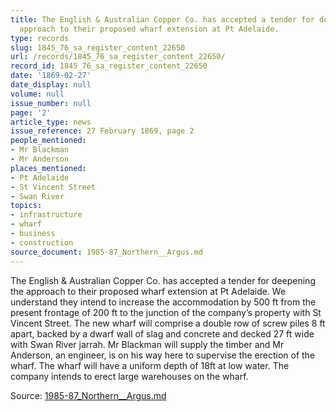 ```yaml
---
title: The English & Australian Copper Co. has accepted a tender for deepening the
  approach to their proposed wharf extension at Pt Adelaide.
type: records
slug: 1845_76_sa_register_content_22650
url: /records/1845_76_sa_register_content_22650/
record_id: 1845_76_sa_register_content_22650
date: '1869-02-27'
date_display: null
volume: null
issue_number: null
page: '2'
article_type: news
issue_reference: 27 February 1869, page 2
people_mentioned:
- Mr Blackman
- Mr Anderson
places_mentioned:
- Pt Adelaide
- St Vincent Street
- Swan River
topics:
- infrastructure
- wharf
- business
- construction
source_document: 1985-87_Northern__Argus.md
---
```


The English & Australian Copper Co. has accepted a tender for deepening the approach to their proposed wharf extension at Pt Adelaide.  We understand they intend to increase the accommodation by 500 ft from the present frontage of 200 ft to the junction of the company’s property with St Vincent Street.  The new wharf will comprise a double row of screw piles 8 ft apart, backed by a dwarf wall of slag and concrete and decked 27 ft wide with Swan River jarrah.  Mr Blackman will supply the timber and Mr Anderson, an engineer, is on his way here to supervise the erection of the wharf.  The wharf will have a uniform depth of 18ft at low water.  The company intends to erect large warehouses on the wharf.

Source: [1985-87_Northern__Argus.md](/downloads/markdown/1985-87_Northern__Argus.md)

